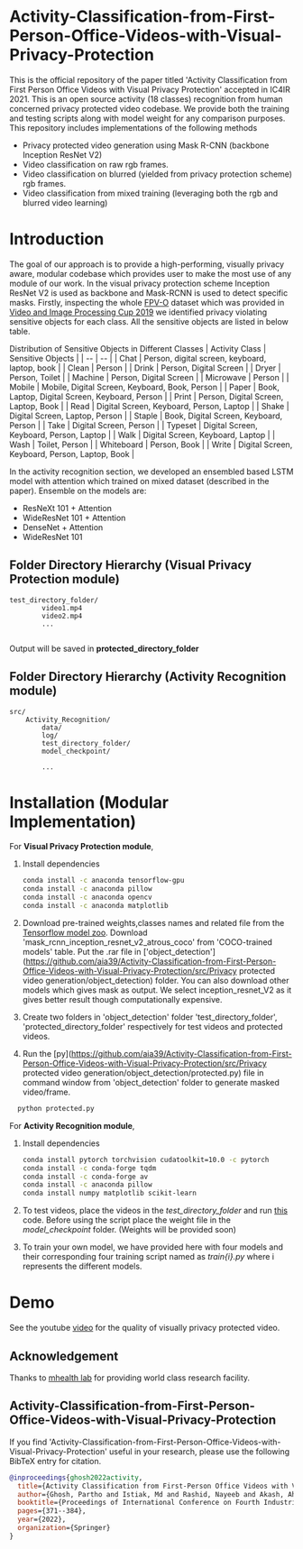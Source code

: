 # Activity-Classification-from-First-Person-Office-Videos-with-Visual-Privacy-Protection
This is the official repository of the paper titled 'Activity Classification from First Person Office Videos with Visual Privacy Protection' accepted in IC4IR 2021. This is an open source activity (18 classes) recognition from human concerned privacy protected video codebase. We provide both the training and testing scripts along with model weight for any comparison purposes. This repository includes implementations of the following methods
* Privacy protected video generation using Mask R-CNN (backbone Inception ResNet V2)
* Video classification on raw rgb frames.
* Video classification on blurred (yielded from privacy protection scheme) rgb frames.
* Video classification from mixed training (leveraging both the rgb and blurred video learning)


# Introduction
The goal of our approach is to provide a high-performing, visually privacy aware, modular codebase which provides user to make the most use of any module of our work.
In the visual privacy protection scheme Inception ResNet V2 is used as backbone and Mask-RCNN is used to detect specific masks. Firstly, inspecting the whole [FPV-O](http://www.eecs.qmul.ac.uk/~andrea/fpvo) dataset which was provided in [Video and Image Processing Cup 2019](https://signalprocessingsociety.org/community-involvement/vip-cup-2019-icip-2019) we identified privacy violating sensitive objects for each class. All the sensitive objects are listed in below table. 

Distribution of Sensitive Objects in Different Classes
| Activity Class | Sensitive Objects |
| -- | -- |
| Chat | Person, digital screen, keyboard, laptop, book |
| Clean | Person  |
| Drink | Person, Digital Screen |
| Dryer | Person, Toilet |
| Machine | Person, Digital Screen |
| Microwave | Person |
| Mobile | Mobile, Digital Screen, Keyboard, Book, Person |
| Paper | Book, Laptop, Digital Screen, Keyboard, Person | 
| Print | Person, Digital Screen, Laptop, Book | 
| Read | Digital Screen, Keyboard, Person, Laptop |
| Shake | Digital Screen, Laptop, Person |
| Staple | Book, Digital Screen, Keyboard, Person |
| Take | Digital Screen, Person |
| Typeset | Digital Screen, Keyboard, Person, Laptop |
| Walk | Digital Screen, Keyboard, Laptop |
| Wash | Toilet, Person |
| Whiteboard | Person, Book |
| Write | Digital Screen, Keyboard, Person, Laptop, Book |

In the activity recognition section, we developed an ensembled based LSTM model with attention which trained on mixed dataset (described in the paper). Ensemble on the models are:
* ResNeXt 101 + Attention
* WideResNet 101 + Attention
* DenseNet + Attention
* WideResNet 101


## Folder Directory Hierarchy (Visual Privacy Protection module) 

```
test_directory_folder/
        video1.mp4
        video2.mp4
        ...
        
```
Output will be saved in **protected_directory_folder**

## Folder Directory Hierarchy (Activity Recognition module) 

```
src/
    Activity_Recognition/
        data/
        log/
        test_directory_folder/
        model_checkpoint/

        ...

```       




# Installation (Modular Implementation)
For **Visual Privacy Protection module**,
1. Install dependencies 
   ```bash
   conda install -c anaconda tensorflow-gpu
   conda install -c anaconda pillow
   conda install -c anaconda opencv
   conda install -c anaconda matplotlib
   ``` 
2. Download pre-trained weights,classes names and related file from the [Tensorflow model zoo](https://github.com/tensorflow/models/blob/master/research/object_detection/g3doc/detection_model_zoo.md). Download 'mask_rcnn_inception_resnet_v2_atrous_coco' from 'COCO-trained models' table. Put the .rar file in ['object_detection'](https://github.com/aia39/Activity-Classification-from-First-Person-Office-Videos-with-Visual-Privacy-Protection/src/Privacy protected video generation/object_detection) folder. You can also download other models which gives mask as output. We select inception_resnet_V2 as it gives better result though computationally expensive.

3. Create two folders in 'object_detection' folder 'test_directory_folder', 'protected_directory_folder' respectively for test videos and protected videos.

4. Run the [py](https://github.com/aia39/Activity-Classification-from-First-Person-Office-Videos-with-Visual-Privacy-Protection/src/Privacy protected video generation/object_detection/protected.py) file in command window from 'object_detection' folder to generate masked video/frame.
 ```bash
   python protected.py
   ```

For **Activity Recognition module**,
1. Install dependencies 
   ```bash
   conda install pytorch torchvision cudatoolkit=10.0 -c pytorch
   conda install -c conda-forge tqdm
   conda install -c conda-forge av
   conda install -c anaconda pillow
   conda install numpy matplotlib scikit-learn
   ``` 
 2. To test videos, place the videos in the *test_directory_folder* and run [this](https://github.com/aia39/Activity-Classification-from-First-Person-Office-Videos-with-Visual-Privacy-Protection/blob/main/src/Activity_Recognition/test_on_a_directory_of_videos1.py) code. Before using the script place the weight file in the *model_checkpoint* folder. (Weights will be provided soon)
 
 3. To train your own model, we have provided here with four models and their corresponding four training script named as *train{i}.py* where i represents the different models. 
 
 
# Demo
See the youtube [video](https://youtu.be/2TAaFMwkoU0) for the quality of visually privacy protected video. 
 
## Acknowledgement 
Thanks to [mhealth lab](https://mhealth.buet.ac.bd/) for providing world class research facility. 

## Activity-Classification-from-First-Person-Office-Videos-with-Visual-Privacy-Protection
If you find 'Activity-Classification-from-First-Person-Office-Videos-with-Visual-Privacy-Protection' useful in your research, please use the following BibTeX entry for citation.

```BibTeX
@inproceedings{ghosh2022activity,
  title={Activity Classification from First-Person Office Videos with Visual Privacy Protection},
  author={Ghosh, Partho and Istiak, Md and Rashid, Nayeeb and Akash, Ahsan Habib and Abrar, Ridwan and Dastider, Ankan Ghosh and Sushmit, Asif Shahriyar and Hasan, Taufiq and others},
  booktitle={Proceedings of International Conference on Fourth Industrial Revolution and Beyond 2021},
  pages={371--384},
  year={2022},
  organization={Springer}
}
```
